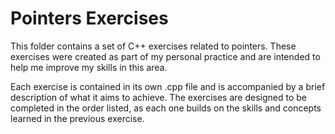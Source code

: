 # Pointers Exercises

This folder contains a set of C++ exercises related to pointers. These exercises were created as part of my personal practice and are intended to help me improve my skills in this area.

Each exercise is contained in its own .cpp file and is accompanied by a brief description of what it aims to achieve. The exercises are designed to be completed in the order listed, as each one builds on the skills and concepts learned in the previous exercise.